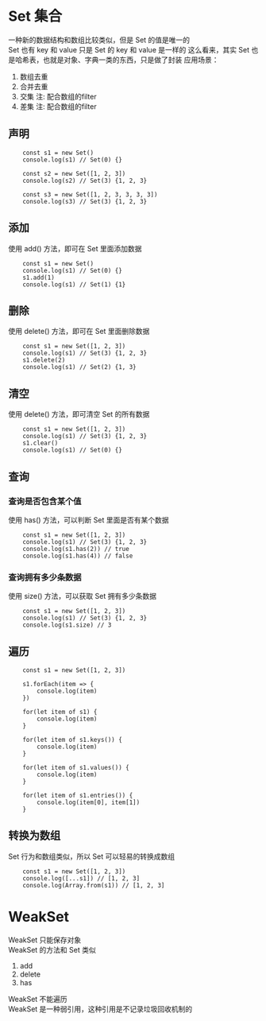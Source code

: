 # Set 集合

一种新的数据结构和数组比较类似，但是 Set 的值是唯一的  
Set 也有 key 和 value 只是 Set 的 key 和 value 是一样的
这么看来，其实 Set 也是哈希表，也就是对象、字典一类的东西，只是做了封装
应用场景：
1. 数组去重
2. 合并去重
3. 交集 注: 配合数组的filter
4. 差集 注: 配合数组的filter


## 声明

```
    const s1 = new Set()
    console.log(s1) // Set(0) {}

    const s2 = new Set([1, 2, 3])
    console.log(s2) // Set(3) {1, 2, 3}

    const s3 = new Set([1, 2, 3, 3, 3, 3])
    console.log(s3) // Set(3) {1, 2, 3}
```

## 添加

使用 add() 方法，即可在 Set 里面添加数据

```
    const s1 = new Set()
    console.log(s1) // Set(0) {}
    s1.add(1)
    console.log(s1) // Set(1) {1}
```

## 删除

使用 delete() 方法，即可在 Set 里面删除数据

```
    const s1 = new Set([1, 2, 3])
    console.log(s1) // Set(3) {1, 2, 3}
    s1.delete(2)
    console.log(s1) // Set(2) {1, 3}
```

## 清空

使用 delete() 方法，即可清空 Set 的所有数据

```
    const s1 = new Set([1, 2, 3])
    console.log(s1) // Set(3) {1, 2, 3}
    s1.clear()
    console.log(s1) // Set(0) {}
```

## 查询

### 查询是否包含某个值

使用 has() 方法，可以判断 Set 里面是否有某个数据

```
    const s1 = new Set([1, 2, 3])
    console.log(s1) // Set(3) {1, 2, 3}
    console.log(s1.has(2)) // true
    console.log(s1.has(4)) // false
```

### 查询拥有多少条数据

使用 size() 方法，可以获取 Set 拥有多少条数据

```
    const s1 = new Set([1, 2, 3])
    console.log(s1) // Set(3) {1, 2, 3}
    console.log(s1.size) // 3
```

## 遍历

```
    const s1 = new Set([1, 2, 3])

    s1.forEach(item => {
        console.log(item)
    })

    for(let item of s1) {
        console.log(item)
    }

    for(let item of s1.keys()) {
        console.log(item)
    }

    for(let item of s1.values()) {
        console.log(item)
    }

    for(let item of s1.entries()) {
        console.log(item[0], item[1])
    }
```

## 转换为数组

Set 行为和数组类似，所以 Set 可以轻易的转换成数组

```
    const s1 = new Set([1, 2, 3])
    console.log([...s1]) // [1, 2, 3]
    console.log(Array.from(s1)) // [1, 2, 3]
```

# WeakSet

WeakSet 只能保存对象  
WeakSet 的方法和 Set 类似

1. add
2. delete
3. has

WeakSet 不能遍历  
WeakSet 是一种弱引用，这种引用是不记录垃圾回收机制的
